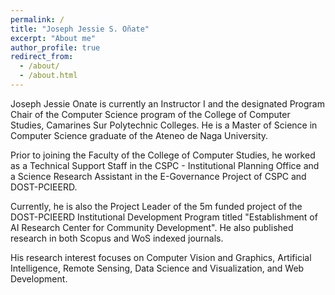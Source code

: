 ```yaml
---
permalink: /
title: "Joseph Jessie S. Oñate"
excerpt: "About me"
author_profile: true
redirect_from: 
  - /about/
  - /about.html
---
```


Joseph Jessie Onate is currently an Instructor I and the designated Program Chair of the Computer Science program of the College of Computer Studies, Camarines Sur Polytechnic Colleges. He is a Master of Science in Computer Science graduate of the Ateneo de Naga University.

Prior to joining the Faculty of the College of Computer Studies, he worked as a Technical Support Staff in the CSPC - Institutional Planning Office and a Science Research Assistant in the E-Governance Project of CSPC and DOST-PCIEERD. 

Currently, he is also the Project Leader of the 5m funded project of the DOST-PCIEERD Institutional Development Program titled "Establishment of AI Research Center for Community Development". He also published research in both Scopus and WoS indexed journals. 

His research interest focuses on Computer Vision and Graphics, Artificial Intelligence, Remote Sensing, Data Science and Visualization, and Web Development.

